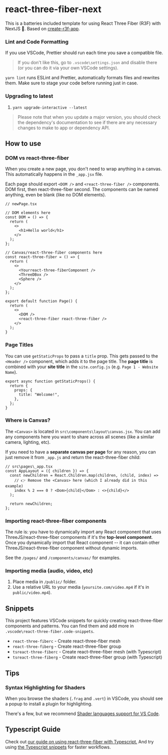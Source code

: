 # react-three-fiber-next

This is a batteries included template for using React Three Fiber (R3F) with NextJS 🔋. Based on [create-r3f-app](https://github.com/utsuboco/create-r3f-app).

### Lint and Code Formatting

If you use VSCode, Prettier should run each time you save a compatible file.

> If you don't like this, go to `.vscode\settings.json` and disable there (or you can do it via your own VSCode settings).

`yarn lint` runs ESLint and Prettier, automatically formats files and rewrites them. Make sure to stage your code before running just in case.

### Upgrading to latest

1. `yarn upgrade-interactive --latest`

> Please note that when you update a major version, you should check the dependency's documentation to see if there are any necessary changes to make to app or dependency API.

## How to use

### DOM vs react-three-fiber

When you create a new page, you don't need to wrap anything in a canvas. This automatically happens in the `_app.jsx` file.

Each page should export `<DOM />` and `<react-three-fiber />` components. DOM first, then react-three-fiber second. The components can be named anything, even be blank (like no DOM elements).

```tsx
// newPage.tsx

// DOM elements here
const DOM = () => {
  return (
    <>
      <h1>Hello world</h1>
    </>
  );
};

// Canvas/react-three-fiber components here
const react-three-fiber = () => {
  return (
    <>
      <Yourreact-three-fiberComponent />
      <ThreeDBox />
      <Sphere />
    </>
  );
};

export default function Page() {
  return (
    <>
      <DOM />
      <react-three-fiber react-three-fiber />
    </>
  );
}
```

### Page Titles

You can use `getStaticProps` to pass a `title` prop. This gets passed to the `<Header />` component, which adds it to the page title. The **page title** is combined with your **site title** in the `site.config.js` (e.g. `Page 1 - Website Name`).

```tsx
export async function getStaticProps() {
  return {
    props: {
      title: "Welcome!",
    },
  };
}
```

### Where is Canvas?

The `<Canvas>` is located in `src\components\layout\canvas.jsx`. You can add any components here you want to share across all scenes (like a similar camera, lighting, etc).

If you need to have a **separate canvas per page** for any reason, you can just remove it from `_app.js` and return the react-three-fiber child:

```tsx
// src\pages\_app.tsx
const AppLayout = ({ children }) => {
  const newChildren = React.Children.map(children, (child, index) =>
    // 👉 Remove the <Canvas> here (which I already did in this example)
    index % 2 === 0 ? <Dom>{child}</Dom> : <>{child}</>
  );

  return newChildren;
};
```

### Importing react-three-fiber components

The rule is: you have to dynamically import any React component that uses ThreeJS/react-three-fiber components if it's the **top-level component**. Once you dynamically import that React component -- it can contain other ThreeJS/react-three-fiber component without dynamic imports.

See the `/pages/` and `/components/canvas/` for examples.

### Importing media (audio, video, etc)

1. Place media in `/public/` folder.
1. Use a relative URL to your media (`yoursite.com/video.mp4` if it's in `public/video.mp4`).

## Snippets

This project features VSCode snippets for quickly creating react-three-fiber components and patterns. You can find them and add more in `.vscode\react-three-fiber.code-snippets`.

- `react-three-fiberc` - Create react-three-fiber mesh
- `react-three-fiberg` - Create react-three-fiber group
- `tsreact-three-fiberc` - Create react-three-fiber mesh (with Typescript)
- `tsreact-three-fiberg` - Create react-three-fiber group (with Typescript)

## Tips

### Syntax Highlighting for Shaders

When you browse the shaders (`.frag` and `.vert`) in VSCode, you should see a popup to install a plugin for highlighting.

There's a few, but we recommend [Shader languages support for VS Code](https://marketplace.visualstudio.com/items?itemName=slevesque.shader).

## Typescript Guide

Check out [our guide on using react-three-fiber with Typescript.](./docs/typescript.md) And try using [the Typescript snippets](#snippets) for faster workflows.
